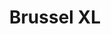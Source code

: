 ---
title: "Brussel XL"
slug: "bxl"
description: "Deze film werd gemaakt als oefening binnen een leeromgeving en heeft geen enkel commercieel doel.<br><br>
              Brussel komt niet vaak positief in de kijker en daar wou ik verandering in brengen.<br>
              Hiervoor maakte ik gebruik van meer dan 1730 beelden.<br>
              Om de timing goed te doen uitkomen heb ik time-remapping gebruikt.<br>
              Tot slot om extra accenten te leggen heb ik nog wat animatie toegevoegd.<br>
              Dit heb ik frame per frame geanimeerd."
type: "intern"
members:
    - name: "Dean De Coster"
      direction: "Multimediaproductie"
      subdirection: "Produce"
      disk: "3e Schijf"
thumbnail:
    url: "thumb.png"
    alt: ""
    height: 1
    width: 2
    text-color: "285D84"
    background-color: "EF9D2D"
media:
    - url: "detail1_DeCosterDean.png"
      type: "image"
    - url: "detail2_DeCosterDean.png"
      type: "image"
    - url: "detail3_DeCosterDean.png"
      type: "image"
    - url: "detail4_DeCosterDean.png"
      type: "image"
    - url: "detail5_DeCosterDean.png"
      type: "image"
    - url: "detail6_DeCosterDean.png"
      type: "image"
    - url: "209716964"
      type: "vimeo"
created: 20/01/2017
order: 11
---